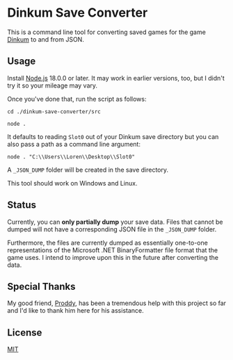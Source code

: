 # Dinkum Save Converter
This is a command line tool for converting saved games for the game [Dinkum](https://store.steampowered.com/app/1062520/Dinkum/) to and from JSON.

## Usage
Install [Node.js](https://nodejs.org/en/) 18.0.0 or later. It may work in earlier versions, too, but I didn't try it so your mileage may vary.

Once you've done that, run the script as follows:

```
cd ./dinkum-save-converter/src

node .
```

It defaults to reading `Slot0` out of your Dinkum save directory but you can also pass a path as a command line argument:

```
node . "C:\\Users\\Loren\\Desktop\\Slot0"
```

A `_JSON_DUMP` folder will be created in the save directory.

This tool should work on Windows and Linux.

## Status
Currently, you can **only partially dump** your save data. Files that cannot be dumped will not have a corresponding JSON file in the `_JSON_DUMP` folder.

Furthermore, the files are currently dumped as essentially one-to-one representations of the Microsoft .NET BinaryFormatter file format that the game uses. I intend to improve upon this in the future after converting the data.

## Special Thanks
My good friend, [Proddy](https://github.com/Hampo), has been a tremendous help with this project so far and I'd like to thank him here for his assistance.

## License
[MIT](https://github.com/duckdotapk/dinkum-save-converter/blob/main/LICENSE.md)